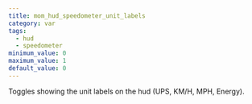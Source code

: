 ```yaml
---
title: mom_hud_speedometer_unit_labels
category: var
tags:
  - hud
  - speedometer
minimum_value: 0
maximum_value: 1
default_value: 0
---
```


Toggles showing the unit labels on the hud (UPS, KM/H, MPH, Energy).